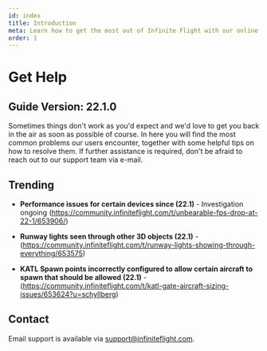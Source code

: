 ```yaml
---
id: index
title: Introduction
meta: Learn how to get the most out of Infinite Flight with our online documentation.
order: 1
---
```


# Get Help



## Guide Version: 22.1.0



Sometimes things don't work as you'd expect and we'd love to get you back in the air as soon as possible of course. In here you will find the most common problems our users encounter, together with some helpful tips on how to resolve them. If further assistance is required, don't be afraid to reach out to our support team via e-mail. 



## Trending

- **Performance issues for certain devices since (22.1)** - Investigation ongoing (https://community.infiniteflight.com/t/unbearable-fps-drop-at-22-1/653906/)

- **Runway lights seen through other 3D objects (22.1)** - (https://community.infiniteflight.com/t/runway-lights-showing-through-everything/653575)

- **KATL Spawn points incorrectly configured to allow certain aircraft to spawn that should be allowed (22.1)** - (https://community.infiniteflight.com/t/katl-gate-aircraft-sizing-issues/653624?u=schyllberg)


## Contact

Email support is available via [support@infiniteflight.com](mailto:support@infiniteflight.com).

